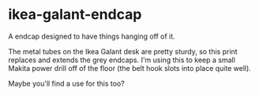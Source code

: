 # ikea-galant-endcap

A endcap designed to have things hanging off of it.

The metal tubes on the Ikea Galant desk are pretty sturdy, so this print replaces and extends the grey endcaps. I'm using this
to keep a small Makita power drill off of the floor (the belt hook slots into place quite well).

Maybe you'll find a use for this too?
